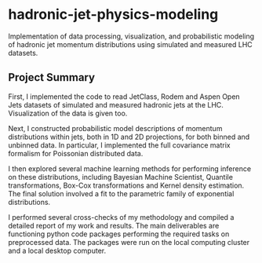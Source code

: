 # hadronic-jet-physics-modeling
Implementation of data processing, visualization, and probabilistic modeling of hadronic jet momentum distributions using simulated and measured LHC datasets.

## Project Summary
First, I implemented the code to read JetClass, Rodem and Aspen Open Jets datasets of simulated and measured hadronic jets at the LHC.
Visualization of the data is given too.

Next, I constructed probabilistic model descriptions of momentum distributions within jets, both in 1D and 2D projections, for both binned and unbinned data. 
In particular, I implemented the full covariance matrix formalism for Poissonian distributed data.

I then explored several machine learning methods for performing inference on these distributions, including
Bayesian Machine Scientist, Quantile transformations, Box-Cox transformations and Kernel density estimation. 
The final solution involved a fit to the parametric family of exponential distributions.

I performed several cross-checks of my methodology and compiled a detailed report of my work and results.
The main deliverables are functioning python code packages performing the required tasks on preprocessed data.
The packages were run on the local computing cluster and a local desktop computer.
